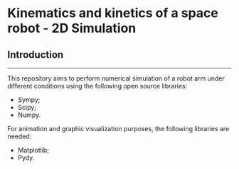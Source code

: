 # Kinematics and kinetics of a space robot - 2D Simulation

## Introduction
---

This repository aims to perform numerical simulation of a robot arm under different conditions using the following open source libraries:

- Sympy;
- Scipy;
- Numpy.

For animation and graphic visualization purposes, the following libraries are needed:

- Matplotlib;
- Pydy.
